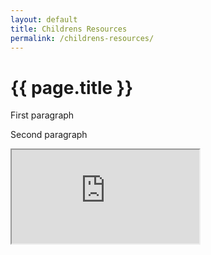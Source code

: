 ```yaml
---
layout: default
title: Childrens Resources
permalink: /childrens-resources/
---
```


# {{ page.title }}

First paragraph

Second paragraph

<div class="ratio ratio-16x9">
  <iframe src="https://www.youtube.com/embed/48bsVaE1hV4" title="YouTube video" allowfullscreen></iframe>
</div>
